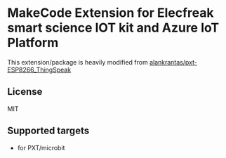 # MakeCode Extension for Elecfreak smart science IOT kit and Azure IoT Platform

This extension/package is heavily modified from [alankrantas/pxt-ESP8266_ThingSpeak](https://github.com/alankrantas/pxt-ESP8266_ThingSpeak)



## License

MIT

## Supported targets

* for PXT/microbit
